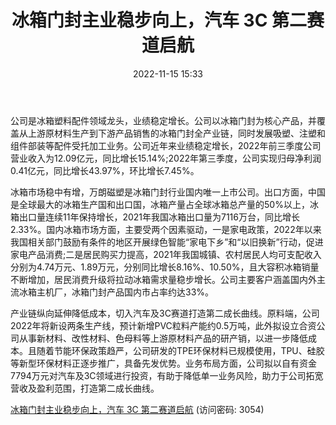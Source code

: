 ﻿---
title: 冰箱门封主业稳步向上，汽车 3C 第二赛道启航
date: 2022-11-15 15:33
tags:
- 万朗磁塑
updated: 1970-01-01 08:00:00
---

公司是冰箱塑料配件领域龙头，业绩稳定增长。公司以冰箱门封为核心产品，并覆盖从上游原材料生产到下游产品销售的冰箱门封全产业链，同时发展吸塑、注塑和组件部装等配件受托加工业务。公司近年来业绩稳定增长，2022年前三季度公司营业收入为12.09亿元，同比增长15.14%;2022年第三季度，公司实现归母净利润0.41亿元，同比增长43.97%，环比增长7.45%。

冰箱市场稳中有增，万朗磁塑是冰箱门封行业国内唯一上市公司。出口方面，中国是全球最大的冰箱生产国和出口国，冰箱产量占全球冰箱总产量的50%以上，冰箱出口量连续11年保持增长，2021年我国冰箱出口量为7116万台，同比增长2.33%。国内冰箱市场方面，主要受两个因素驱动，一是家电政策，2022年以来我国相关部门鼓励有条件的地区开展绿色智能“家电下乡”和“以旧换新”行动，促进家电产品消费;二是居民购买力提高，2021年我国城镇、农村居民人均可支配收入分别为4.74万元、1.89万元，分别同比增长8.16%、10.50%，且大容积冰箱销量不断增加，居民消费升级将拉动冰箱需求量稳步增长。公司主要客户涵盖国内外主流冰箱主机厂，冰箱门封产品国内市占率约达33%。
<!-- more -->
产业链纵向延伸降低成本，切入汽车及3C赛道打造第二成长曲线。原料端，公司2022年将新设两条生产线，预计新增PVC粒料产能约0.5万吨，此外拟设立合资公司从事新材料、改性材料、色母料等上游原材料产品的研产销，以进一步降低成本。且随着节能环保政策趋严，公司研发的TPE环保材料已规模使用，TPU、硅胶等新型环保材料正逐步推广，具备先发优势。业务布局方面，公司拟以自有资金7794万元对汽车及3C领域进行投资，有助于降低单一业务风险，助力于公司拓宽营收及盈利范围，打造第二成长曲线。

[冰箱门封主业稳步向上，汽车 3C 第二赛道启航](https://url12.ctfile.com/f/3948612-723796873-8093ae?p=3054)
(访问密码: 3054)
